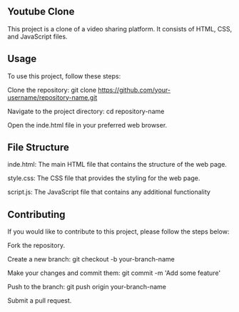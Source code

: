 ## Youtube Clone
This project is a clone of a video sharing platform. It consists of HTML, CSS, and JavaScript files.

## Usage
To use this project, follow these steps:

Clone the repository: git clone https://github.com/your-username/repository-name.git

Navigate to the project directory: cd repository-name

Open the inde.html file in your preferred web browser.

## File Structure
inde.html: The main HTML file that contains the structure of the web page.

style.css: The CSS file that provides the styling for the web page.

script.js: The JavaScript file that contains any additional functionality

## Contributing
If you would like to contribute to this project, please follow the steps below:

Fork the repository.

Create a new branch: git checkout -b your-branch-name

Make your changes and commit them: git commit -m 'Add some feature'

Push to the branch: git push origin your-branch-name

Submit a pull request.
 
